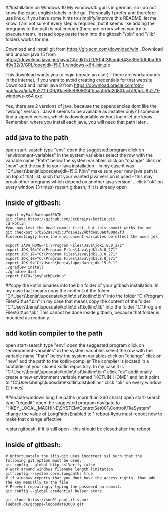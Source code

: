##Installation on Windows 10
My windows10 gui is in german, so I do not know the exact english labels in the gui.
Personally I prefer and therefore use linux.
If you have some hints to simplify/improve this README, let me know.
I am not sure if every step is required, but it seems like adding the programs to the path is not enough (there are errors when you try to execute them).
Instead copy paste them into the gitbash "/bin" and "/lib" folders works for me.

Download and install git from https://git-scm.com/download/win .
Download and unpack java 15 from https://download.java.net/java/GA/jdk15.0.1/51f4f36ad4ef43e39d0dfdbaf6549e32/9/GPL/openjdk-15.0.1_windows-x64_bin.zip .

This download wants you to login (create an user) - there are workarounds in the internet, if you want to avoid creating credentials for that website.
Download and install java 8 from https://download.oracle.com/otn-pub/java/jdk/8u271-b09/61ae65e088624f5aaa0b1d2d801acb16/jdk-8u271-windows-x64.exe .

Yes, there are 2 versions of java, because the dependencies dont like the "wrong" version .
Java8 seems to be available as installer only? I someone find a zipped version, which is downloadable without login let me know .
Remember, where you install each java, you will need that path later .

## add java to the path

open start-search
type "env"
open the suggested program
click on "environment-variables"
in the system variables select the row with the variable name "Path"
below the system variables click on "change"
click on "new"
add the path to your java installation - in my case it was "C:\Users\benja\luposdate\jdk-15.0.1\bin"
make sure your new java path is on top of that list, such that your wanted java version is used - this may break other programs which depend on another java version ...
click "ok" on every window (3 times)
restart gitbash, if it is already open

## inside of gitbash:

```gitbash
export myPathBackup=$PATH
git clone https://github.com/JetBrains/kotlin.git
cd kotlin
#you may test the head commit first, but this commit works for me
git checkout 67b262aa3435c3fd15e1224bfd6a50a0f008d2f3
#interestingly here the environment variables do effect the used jdk ...
export JAVA_HOME="C:\Program Files\Java\jdk1.8.0_271"
export JDK_16="C:\Program Files\Java\jdk1.8.0_271"
export JDK_17="C:\Program Files\Java\jdk1.8.0_271"
export JDK_18="C:\Program Files\Java\jdk1.8.0_271"
export JDK_9="C:\Users\benja\luposdate\jdk-15.0.1"
./gradlew install
./gradlew dist
export PATH="$myPathBackup"
```

##copy the kotlin binaries into the bin folder of your gitbash installation.
In my case that means copy the content of the folder "C:\Users\benja\luposdate\kotlin\dist\kotlinc\bin" into the folder "C:\Program Files\Git\usr\bin"
In my case that means copy the content of the folder "C:\Users\benja\luposdate\kotlin\dist\kotlinc\lib" into the folder "C:\Program Files\Git\usr\lib"
This cannot be done inside gitbash, because that folder is mounted as readonly.


## add kotlin compiler to the path
open start-search
type "env"
open the suggested program
click on "environment-variables"
in the system variables select the row with the variable name "Path"
below the system variables click on "change"
click on "new"
add the path to the kotlin-compiler The compiler is located in a subfolder of your cloned kotlin repository.
In my case it is "C:\Users\benja\luposdate\kotlin\dist\kotlinc\bin"
click "ok"
additionally create a new environment variable named "KOTLIN_HOME" and let it point to "C:\Users\benja\luposdate\kotlin\dist\kotlinc"
click "ok" on every window (2 times)

##enable windows long file paths (more than 260 chars)
open start-search
type "regedit"
open the suggested program
navigate to "HKEY_LOCAL_MACHINE\SYSTEM\ControlSet001\Control\FileSystem"
change the value of LongPathsEnabled to 1
reboot
#you must reboot now to make that change effective


restart gitbash, if it is still open - this should be closed after the reboot

## inside of gitbash:

```gitbash
# Unfortunately the ifis-git uses incorrect ssl such that the following git option must be used.
git config --global http.sslVerify false
# work around windows filename length limitation
git config --system core.longpaths true
# if windows reports that you dont have the access rights, than add the key manually to the file
# Prevent repeatingly typing the password on commit.
git config --global credential.helper store

git clone https://sun01.pool.ifis.uni-luebeck.de/groppe/luposdate3000.git
```
